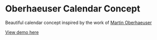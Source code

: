 # Oberhaeuser Calendar Concept

Beautiful calendar concept inspired by the work of [Martin Oberhaeuser](https://www.behance.net/gallery/oberhaeuserinfo-calendar-2013/5761467)

[View demo here](http://www.rodneyleviton.com/calendar/#/2015)
